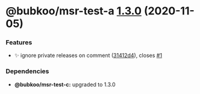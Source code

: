 # @bubkoo/msr-test-a [1.3.0](https://github.com/bubkoo/monorepo-semantic-release/compare/@bubkoo/msr-test-a@1.2.35...@bubkoo/msr-test-a@1.3.0) (2020-11-05)


### Features

* ✨ ignore private releases on comment ([31412d4](https://github.com/bubkoo/monorepo-semantic-release/commit/31412d4c859afa40ce2a16f56404c89ac800e3e1)), closes [#1](https://github.com/bubkoo/monorepo-semantic-release/issues/1)





### Dependencies

* **@bubkoo/msr-test-c:** upgraded to 1.3.0
